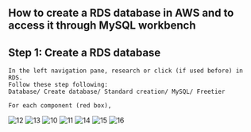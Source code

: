 ## How to create a RDS database in AWS and to access it through MySQL workbench ##

## Step 1: Create a RDS database 

```{r}
In the left navigation pane, research or click (if used before) in RDS. 
Follow these step following: 
Database/ Create database/ Standard creation/ MySQL/ Freetier

For each component (red box), 
```
![12](https://user-images.githubusercontent.com/51121757/70648851-df1fa100-1c43-11ea-8c4a-77bf41773551.PNG)
![13](https://user-images.githubusercontent.com/51121757/70649046-476e8280-1c44-11ea-9456-748d0525fd97.PNG)
![10](https://user-images.githubusercontent.com/51121757/70648100-45a3bf80-1c42-11ea-8e5a-6984fb620f5a.PNG)
![11](https://user-images.githubusercontent.com/51121757/70648579-438e3080-1c43-11ea-9887-18c7b335ef83.PNG)
![14](https://user-images.githubusercontent.com/51121757/70649313-cfed2300-1c44-11ea-8816-19afec1676af.PNG)
![15](https://user-images.githubusercontent.com/51121757/70649501-3114f680-1c45-11ea-8251-6fd40a07de94.PNG)
![16](https://user-images.githubusercontent.com/51121757/70649678-8e10ac80-1c45-11ea-815f-7bdfa5775f93.PNG)

